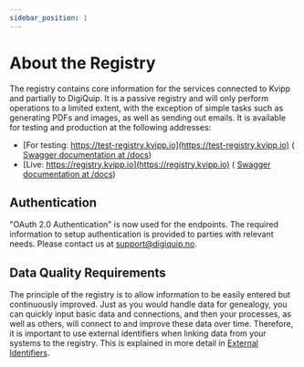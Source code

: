 ```yaml
---
sidebar_position: 1
---
```


# About the Registry

The registry contains core information for the services connected to Kvipp and partially to DigiQuip. It is a passive registry and will only perform operations to a limited extent, with the exception of simple tasks such as generating PDFs and images, as well as sending out emails. It is available for testing and production at the following addresses:
* [For testing: https://test-registry.kvipp.io](https://test-registry.kvipp.io) ( [Swagger documentation at /docs](https://test-registry.kvipp.io/docs))
* [Live: https://registry.kvipp.io](https://registry.kvipp.io) ( [Swagger documentation at /docs](https://registry.kvipp.io/docs))

## Authentication

"OAuth 2.0 Authentication" is now used for the endpoints. The required
information to setup authentication is provided to parties with relevant needs. Please contact us at support@digiquip.no.

## Data Quality Requirements

The principle of the registry is to allow information to be easily entered but continuously improved. Just as you would handle data for genealogy, you can quickly input basic data and connections, and then your processes, as well as others, will connect to and improve these data over time. Therefore, it is important to use external identifiers when linking data from your systems to the registry. This is explained in more detail in [External Identifiers](identifiers.md).
